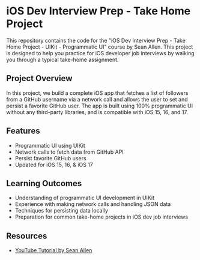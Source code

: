 # iOS Dev Interview Prep - Take Home Project

This repository contains the code for the "iOS Dev Interview Prep - Take Home Project - UIKit - Programmatic UI" course by Sean Allen. This project is designed to help you practice for iOS developer job interviews by walking you through a typical take-home assignment.

## Project Overview

In this project, we build a complete iOS app that fetches a list of followers from a GitHub username via a network call and allows the user to set and persist a favorite GitHub user. The app is built using 100% programmatic UI without any third-party libraries, and is compatible with iOS 15, 16, and 17.

## Features

- Programmatic UI using UIKit
- Network calls to fetch data from GitHub API
- Persist favorite GitHub users
- Updated for iOS 15, 16, & iOS 17

## Learning Outcomes

- Understanding of programmatic UI development in UIKit
- Experience with making network calls and handling JSON data
- Techniques for persisting data locally
- Preparation for common take-home projects in iOS dev job interviews

## Resources

- [YouTube Tutorial by Sean Allen](https://www.youtube.com/watch?v=JzngncpZLuw)
